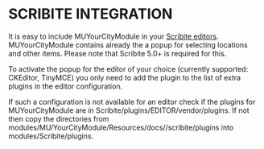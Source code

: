 # SCRIBITE INTEGRATION

It is easy to include MUYourCityModule in your [Scribite editors](https://github.com/zikula-modules/Scribite/).
MUYourCityModule contains already the a popup for selecting locations and other items.
Please note that Scribite 5.0+ is required for this.

To activate the popup for the editor of your choice (currently supported: CKEditor, TinyMCE)
you only need to add the plugin to the list of extra plugins in the editor configuration.

If such a configuration is not available for an editor check if the plugins for
MUYourCityModule are in Scribite/plugins/EDITOR/vendor/plugins. If not then copy the directories from
    modules/MU/YourCityModule/Resources/docs//scribite/plugins into modules/Scribite/plugins.
